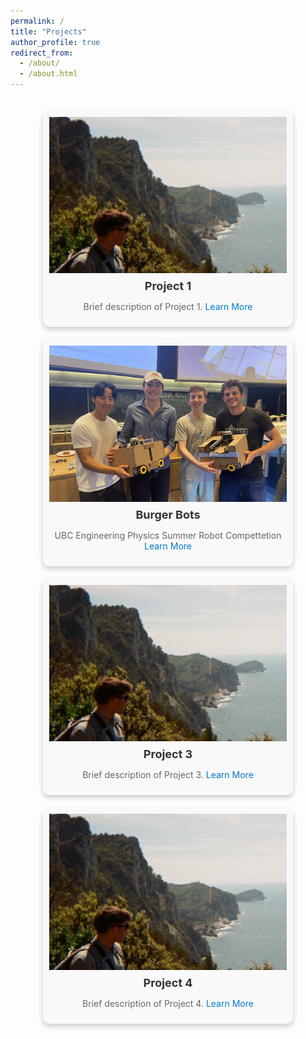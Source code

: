 ```yaml
---
permalink: /
title: "Projects"
author_profile: true
redirect_from: 
  - /about/
  - /about.html
---
```


<div class="masonry">
  <div class="project">
    <div class="image-container">
      <img src="/images/linkedFILM.jpg" alt="Project 1" class="static-image">
      <img src="/images/linkedFILM-hover.gif" alt="Project 1 GIF" class="hover-image">
    </div>
    <h3>Project 1</h3>
    <p>Brief description of Project 1. <a href="/projects/project1/">Learn More</a></p>
  </div>
  <div class="project">
    <div class="image-container">
      <img src="/images/buger.jpg" alt="Project 2" class="static-image">
      <img src="/images/burgergif.gif" alt="Project 2 GIF" class="hover-image">
    </div>
    <h3>Burger Bots</h3>
    <p>UBC Engineering Physics Summer Robot Compettetion  <a href="/projects/project2/">Learn More</a></p>
  </div>
  <div class="project">
    <div class="image-container">
      <img src="/images/linkedFILM.jpg" alt="Project 3" class="static-image">
      <img src="/images/linkedFILM-hover.gif" alt="Project 3 GIF" class="hover-image">
    </div>
    <h3>Project 3</h3>
    <p>Brief description of Project 3. <a href="/projects/project3/">Learn More</a></p>
  </div>
  <div class="project">
    <div class="image-container">
      <img src="/images/linkedFILM.jpg" alt="Project 4" class="static-image">
      <img src="/images/linkedFILM-hover.gif" alt="Project 4 GIF" class="hover-image">
    </div>
    <h3>Project 4</h3>
    <p>Brief description of Project 4. <a href="/projects/project4/">Learn More</a></p>
  </div>
</div>

<style>
/* Masonry Layout */
.masonry {
  display: flex;
  flex-wrap: wrap;
  gap: 20px;
  justify-content: center;
  padding: 20px;
}

/* Individual Project */
.project {
  position: relative;
  width: 380px; /* Adjust for square layout */
  border-radius: 10px;
  overflow: hidden;
  text-align: center;
  background-color: #f9f9f9;
  padding: 10px;
  box-shadow: 0 4px 8px rgba(0, 0, 0, 0.2);
}

/* Image Container */
.image-container {
  position: relative;
  width: 100%;
  height: 250px; /* Enforce square layout */
  overflow: hidden;
}

.image-container img {
  width: 100%;
  height: 100%;
  object-fit: cover;
  transition: opacity 0.3s ease, transform 0.3s ease;
}

/* Show Static Image by Default */
.static-image {
  position: absolute;
  top: 0;
  left: 0;
  z-index: 1;
  opacity: 1;
}

/* Hide Hover Image by Default */
.hover-image {
  position: absolute;
  top: 0;
  left: 0;
  z-index: 2;
  opacity: 0;
}

/* Show Hover Image on Hover */
.image-container:hover .static-image {
  opacity: 0;
}

.image-container:hover .hover-image {
  opacity: 1;
}

/* Add Zoom Effect on Hover */
.image-container:hover img {
  transform: scale(1.05);
}

/* Title and Description */
.project h3 {
  margin: 10px 0;
  font-size: 18px;
  color: #333;
}

.project p {
  font-size: 14px;
  color: #666;
}

/* Link Styling */
.project a {
  color: #007acc;
  text-decoration: none;
}

.project a:hover {
  text-decoration: underline;
}
</style>
